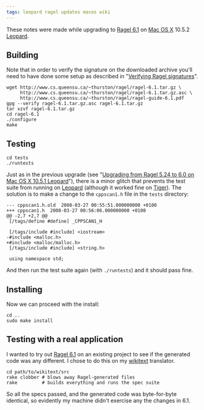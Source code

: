 ```yaml
---
tags: leopard ragel updates macos wiki
---
```


These notes were made while upgrading to [Ragel 6.1](/wiki/Ragel_6.1) on [Mac OS X](/wiki/Mac_OS_X) 10.5.2 [Leopard](/wiki/Leopard).

## Building

Note that in order to verify the signature on the downloaded archive you'll need to have done some setup as described in "[Verifying Ragel signatures](/wiki/Verifying_Ragel_signatures)".

    wget http://www.cs.queensu.ca/~thurston/ragel/ragel-6.1.tar.gz \
         http://www.cs.queensu.ca/~thurston/ragel/ragel-6.1.tar.gz.asc \
         http://www.cs.queensu.ca/~thurston/ragel/ragel-guide-6.1.pdf
    gpg --verify ragel-6.1.tar.gz.asc ragel-6.1.tar.gz
    tar xzvf ragel-6.1.tar.gz
    cd ragel-6.1
    ./configure
    make

## Testing

    cd tests
    ./runtests

Just as in the previous upgrade (see "[Upgrading from Ragel 5.24 to 6.0 on Mac OS X 10.5.1 Leopard](/wiki/Upgrading_from_Ragel_5.24_to_6.0_on_Mac_OS_X_10.5.1_Leopard)"), there is a minor glitch that prevents the test suite from running on [Leopard](/wiki/Leopard) (although it worked fine on [Tiger](/wiki/Tiger)). The solution is to make a change to the `cppscan1.h` file in the `tests` directory:

    --- cppscan1.h.old	2008-03-27 00:55:51.000000000 +0100
    +++ cppscan1.h	2008-03-27 00:56:06.000000000 +0100
    @@ -2,7 +2,7 @@
     [/tags/define #define] _CPPSCAN1_H

     [/tags/include #include] <iostream>
    -#include <malloc.h>
    +#include <malloc/malloc.h>
     [/tags/include #include] <string.h>

     using namespace std;

And then run the test suite again (with `./runtests`) and it should pass fine.

## Installing

Now we can proceed with the install:

    cd ..
    sudo make install

## Testing with a real application

I wanted to try out [Ragel 6.1](/wiki/Ragel_6.1) on an existing project to see if the generated code was any different. I chose to do this on my [wikitext](/wiki/wikitext) translator.

    cd path/to/wikitext/src
    rake clobber # blows away Ragel-generated files
    rake         # builds everything and runs the spec suite

So all the specs passed, and the generated code was byte-for-byte identical, so evidently my machine didn't exercise any the changes in 6.1.
